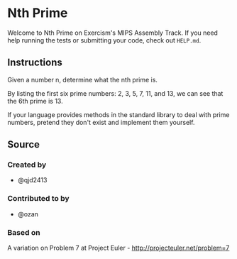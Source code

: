# Nth Prime

Welcome to Nth Prime on Exercism's MIPS Assembly Track.
If you need help running the tests or submitting your code, check out `HELP.md`.

## Instructions

Given a number n, determine what the nth prime is.

By listing the first six prime numbers: 2, 3, 5, 7, 11, and 13, we can see that
the 6th prime is 13.

If your language provides methods in the standard library to deal with prime
numbers, pretend they don't exist and implement them yourself.

## Source

### Created by

- @qjd2413

### Contributed to by

- @ozan

### Based on

A variation on Problem 7 at Project Euler - http://projecteuler.net/problem=7